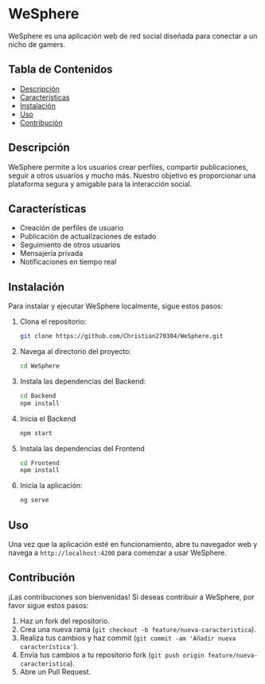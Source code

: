 # WeSphere

WeSphere es una aplicación web de red social diseñada para conectar a un nicho de gamers.

## Tabla de Contenidos

- [Descripción](#descripción)
- [Características](#características)
- [Instalación](#instalación)
- [Uso](#uso)
- [Contribución](#contribución)

## Descripción

WeSphere permite a los usuarios crear perfiles, compartir publicaciones, seguir a otros usuarios y mucho más. Nuestro objetivo es proporcionar una plataforma segura y amigable para la interacción social.

## Características

- Creación de perfiles de usuario
- Publicación de actualizaciones de estado
- Seguimiento de otros usuarios
- Mensajería privada
- Notificaciones en tiempo real

## Instalación

Para instalar y ejecutar WeSphere localmente, sigue estos pasos:

1. Clona el repositorio:
    ```sh
    git clone https://github.com/Christian270304/WeSphere.git
    ```
2. Navega al directorio del proyecto:
    ```sh
    cd WeSphere
    ```
3. Instala las dependencias del Backend:
    ```sh
    cd Backend
    npm install
    ```
4. Inicia el Backend
    ```sh
    npm start
    ```
5. Instala las dependencias del Frontend
    ```sh
    cd Frontend
    npm install
    ```
4. Inicia la aplicación:
    ```sh
    ng serve
    ```

## Uso

Una vez que la aplicación esté en funcionamiento, abre tu navegador web y navega a `http://localhost:4200` para comenzar a usar WeSphere.

## Contribución

¡Las contribuciones son bienvenidas! Si deseas contribuir a WeSphere, por favor sigue estos pasos:

1. Haz un fork del repositorio.
2. Crea una nueva rama (`git checkout -b feature/nueva-caracteristica`).
3. Realiza tus cambios y haz commit (`git commit -am 'Añadir nueva característica'`).
4. Envía tus cambios a tu repositorio fork (`git push origin feature/nueva-caracteristica`).
5. Abre un Pull Request.

